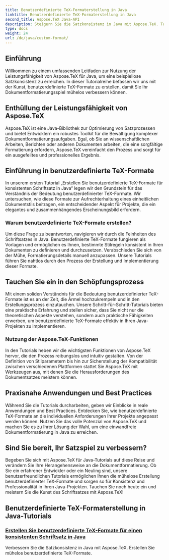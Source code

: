 ```yaml
---
title: Benutzerdefinierte TeX-Formaterstellung in Java
linktitle: Benutzerdefinierte TeX-Formaterstellung in Java
second_title: Aspose.TeX Java-API
description: Steigern Sie die Satzkonsistenz in Java mit Aspose.TeX. Tauchen Sie ein in unsere Tutorials zum Erstellen benutzerdefinierter TeX-Formate für eine nahtlose und effiziente Dokumentformatierung.
type: docs
weight: 24
url: /de/java/custom-format/
---
```

## Einführung

Willkommen zu einem umfassenden Leitfaden zur Nutzung der Leistungsfähigkeit von Aspose.TeX für Java, um eine beispiellose Satzkonsistenz zu erreichen. In dieser Tutorialreihe befassen wir uns mit der Kunst, benutzerdefinierte TeX-Formate zu erstellen, damit Sie Ihr Dokumentformatierungsspiel mühelos verbessern können.

## Enthüllung der Leistungsfähigkeit von Aspose.TeX

Aspose.TeX ist eine Java-Bibliothek zur Optimierung von Satzprozessen und bietet Entwicklern ein robustes Toolkit für die Bewältigung komplexer Dokumentformatierungsaufgaben. Egal, ob Sie an wissenschaftlichen Arbeiten, Berichten oder anderen Dokumenten arbeiten, die eine sorgfältige Formatierung erfordern, Aspose.TeX vereinfacht den Prozess und sorgt für ein ausgefeiltes und professionelles Ergebnis.

## Einführung in benutzerdefinierte TeX-Formate

In unserem ersten Tutorial „Erstellen Sie benutzerdefinierte TeX-Formate für konsistenten Schriftsatz in Java“ legen wir den Grundstein für das Verständnis der Bedeutung benutzerdefinierter TeX-Formate. Wir untersuchen, wie diese Formate zur Aufrechterhaltung eines einheitlichen Dokumentstils beitragen, ein entscheidender Aspekt für Projekte, die ein elegantes und zusammenhängendes Erscheinungsbild erfordern.

### Warum benutzerdefinierte TeX-Formate erstellen?

Um diese Frage zu beantworten, navigieren wir durch die Feinheiten des Schriftsatzes in Java. Benutzerdefinierte TeX-Formate fungieren als Vorlagen und ermöglichen es Ihnen, bestimmte Stilregeln konsistent in Ihren Dokumenten zu definieren und durchzusetzen. Verabschieden Sie sich von der Mühe, Formatierungsdetails manuell anzupassen. Unsere Tutorials führen Sie nahtlos durch den Prozess der Erstellung und Implementierung dieser Formate.

## Tauchen Sie ein in den Schöpfungsprozess

Mit einem soliden Verständnis für die Bedeutung benutzerdefinierter TeX-Formate ist es an der Zeit, die Ärmel hochzukrempeln und in den Erstellungsprozess einzutauchen. Unsere Schritt-für-Schritt-Tutorials bieten eine praktische Erfahrung und stellen sicher, dass Sie nicht nur die theoretischen Aspekte verstehen, sondern auch praktische Fähigkeiten erwerben, um benutzerdefinierte TeX-Formate effektiv in Ihren Java-Projekten zu implementieren.

### Nutzung der Aspose.TeX-Funktionen

In den Tutorials heben wir die wichtigsten Funktionen von Aspose.TeX hervor, die den Prozess reibungslos und intuitiv gestalten. Von der Definition von Stilparametern bis hin zur Sicherstellung der Kompatibilität zwischen verschiedenen Plattformen stattet Sie Aspose.TeX mit Werkzeugen aus, mit denen Sie die Herausforderungen des Dokumentsatzes meistern können.

## Praxisnahe Anwendungen und Best Practices

Während Sie die Tutorials durcharbeiten, geben wir Einblicke in reale Anwendungen und Best Practices. Entdecken Sie, wie benutzerdefinierte TeX-Formate an die individuellen Anforderungen Ihrer Projekte angepasst werden können. Nutzen Sie das volle Potenzial von Aspose.TeX und machen Sie es zu Ihrer Lösung der Wahl, um eine einwandfreie Dokumentformatierung in Java zu erreichen.

## Sind Sie bereit, Ihr Satzspiel zu verbessern?

Begeben Sie sich mit Aspose.TeX für Java-Tutorials auf diese Reise und verändern Sie Ihre Herangehensweise an die Dokumentformatierung. Ob Sie ein erfahrener Entwickler oder ein Neuling sind, unsere benutzerfreundlichen Tutorials ermöglichen Ihnen die mühelose Erstellung benutzerdefinierter TeX-Formate und sorgen so für Konsistenz und Professionalität in Ihren Java-Projekten. Tauchen Sie noch heute ein und meistern Sie die Kunst des Schriftsatzes mit Aspose.TeX!
## Benutzerdefinierte TeX-Formaterstellung in Java-Tutorials
### [Erstellen Sie benutzerdefinierte TeX-Formate für einen konsistenten Schriftsatz in Java](./creating-custom-formats/)
Verbessern Sie die Satzkonsistenz in Java mit Aspose.TeX. Erstellen Sie mühelos benutzerdefinierte TeX-Formate.